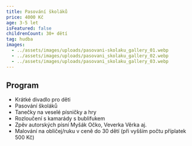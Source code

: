 ```yaml
---
title: Pasování školáků
price: 4000 Kč
age: 3-5 let
isFeatured: false
childrenCount: 30+ dětí
tag: hudba
images:
  - ../assets/images/uploads/pasovani-skolaku_gallery_01.webp
  - ../assets/images/uploads/pasovani_skolaku_gallery_02.webp
  - ../assets/images/uploads/pasovani_skolaku_gallery_03.webp
---
```

## Program

* Krátké divadlo pro děti
* Pasování školáků
* Tanečky na veselé písničky a hry
* Rozloučení s kamarády s bublifukem
* Zpěv autorských písní Myšák Očko, Veverka Věrka aj.
* Malování na obličej/ruku v ceně do 30 dětí (při vyšším počtu příplatek 500 Kč)
